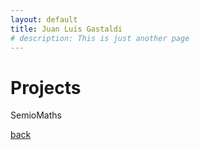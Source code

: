 ```yaml
---
layout: default
title: Juan Luis Gastaldi
# description: This is just another page
---
```


<script src="{{ 'assets/js/random-color.js' }}"></script>

# Projects

SemioMaths

[back](./)
